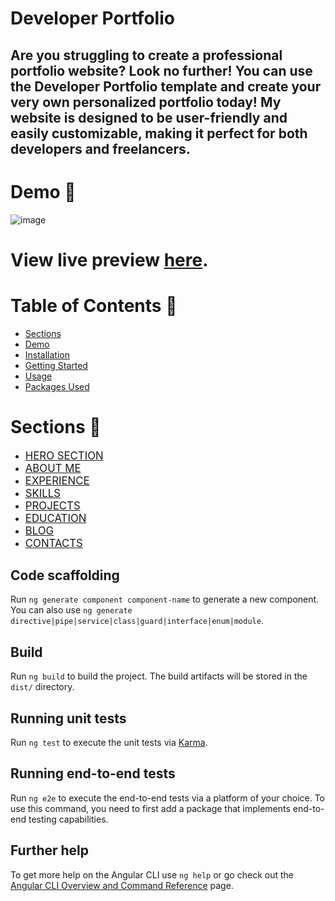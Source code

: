 # Developer Portfolio
## Are you struggling to create a professional portfolio website? Look no further! You can use the Developer Portfolio template and create your very own personalized portfolio today! My website is designed to be user-friendly and easily customizable, making it perfect for both developers and freelancers.
# Demo 🎥
  ![image](https://github.com/saurabhnalepatil/portfolio/assets/95145125/bfb5992d-65af-49f6-92ae-cb6cd9a8f7dc)

# View live preview [here](https://portfolio-tan-beta-56.vercel.app/).
# Table of Contents 📜
- [Sections](#section)
- [Demo](#demo)
- [Installation](#installation)
- [Getting Started](#getting-started)
- [Usage](#usage)
- [Packages Used](#packages-used)
# Sections 🔖
- [<span style="font-size: larger;">HERO SECTION</span>](#hero-section)
- [<span style="font-size: larger;">ABOUT ME</span>](#about-me)
- [<span style="font-size: larger;">EXPERIENCE</span>](#experience)
- [<span style="font-size: larger;">SKILLS</span>](#skills)
- [<span style="font-size: larger;">PROJECTS</span>](#projects)
- [<span style="font-size: larger;">EDUCATION</span>](#education)
- [<span style="font-size: larger;">BLOG</span>](#blog)
- [<span style="font-size: larger;">CONTACTS</span>](#contacts)


## Code scaffolding

Run `ng generate component component-name` to generate a new component. You can also use `ng generate directive|pipe|service|class|guard|interface|enum|module`.

## Build

Run `ng build` to build the project. The build artifacts will be stored in the `dist/` directory.

## Running unit tests

Run `ng test` to execute the unit tests via [Karma](https://karma-runner.github.io).

## Running end-to-end tests

Run `ng e2e` to execute the end-to-end tests via a platform of your choice. To use this command, you need to first add a package that implements end-to-end testing capabilities.

## Further help

To get more help on the Angular CLI use `ng help` or go check out the [Angular CLI Overview and Command Reference](https://angular.io/cli) page.
